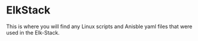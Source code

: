 # ElkStack
This is where you will find any Linux scripts and Anisble yaml files that were used in the Elk-Stack. 
